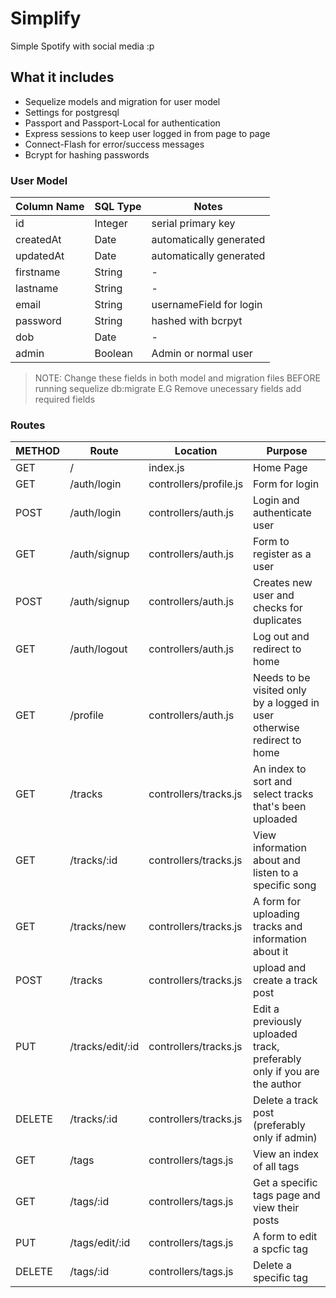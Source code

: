 # Simplify
Simple Spotify with social media :p

## What it includes 

* Sequelize models and migration for user model
* Settings for postgresql 
* Passport and Passport-Local for authentication
* Express sessions to keep user logged in from page to page
* Connect-Flash for error/success messages 
* Bcrypt for hashing passwords

### User Model

| Column Name | SQL Type | Notes |
| ----------- | -------- |--------------------------------- |
| id | Integer| serial primary key |
| createdAt | Date | automatically generated |
| updatedAt | Date | automatically generated |
| firstname | String | - |
| lastname | String | - |
| email | String | usernameField for login |
| password | String | hashed with bcrpyt |
| dob | Date | - |
| admin | Boolean | Admin or normal user |

> NOTE: Change these fields in both model and migration files BEFORE running sequelize db:migrate E.G Remove unecessary fields add required fields

### Routes 
| METHOD | Route | Location | Purpose |
| ------ | ------------- | ----------------- |  ------------------------------------------------------------------------- |
| GET | / | index.js | Home Page |
| GET |	/auth/login | controllers/profile.js | Form for login |
| POST | /auth/login | controllers/auth.js | Login and authenticate user |
| GET |	/auth/signup | controllers/auth.js | Form to register as a user |
| POST | /auth/signup | controllers/auth.js | Creates new user and checks for duplicates |
| GET |	/auth/logout | controllers/auth.js | Log out and redirect to home |
| GET |	/profile | controllers/auth.js | Needs to be visited only by a logged in user otherwise redirect to home |
| GET | /tracks | controllers/tracks.js | An index to sort and select tracks that's been uploaded |
| GET | /tracks/:id | controllers/tracks.js | View information about and listen to a specific song |
| GET | /tracks/new | controllers/tracks.js | A form for uploading tracks and information about it |
| POST | /tracks | controllers/tracks.js | upload and create a track post |
| PUT | /tracks/edit/:id | controllers/tracks.js | Edit a previously uploaded track, preferably only if you are the author |
| DELETE | /tracks/:id | controllers/tracks.js | Delete a track post (preferably only if admin) |
| GET | /tags | controllers/tags.js | View an index of all tags |
| GET | /tags/:id | controllers/tags.js | Get a specific tags page and view their posts |
| PUT | /tags/edit/:id | controllers/tags.js | A form to edit a spcfic tag |
| DELETE | /tags/:id | controllers/tags.js | Delete a specific tag |




